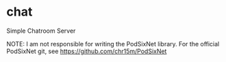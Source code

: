 # chat
Simple Chatroom Server

NOTE: I am not responsible for writing the PodSixNet library. For the official PodSixNet git, see https://github.com/chr15m/PodSixNet
